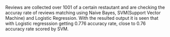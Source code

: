 Reviews are collected over 1001 of a certain restautant and are checking the accuray rate of reviews matching using Naive Bayes, SVM(Support Vector Machine) and Logistic Regression. 
With the resulted output it is seen that with Logistic regresssion getting 0.776 accuracy rate, close to 0.76 accuracy rate scored by SVM.
